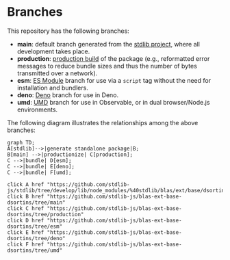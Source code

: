 <!--

@license Apache-2.0

Copyright (c) 2022 The Stdlib Authors.

Licensed under the Apache License, Version 2.0 (the "License");
you may not use this file except in compliance with the License.
You may obtain a copy of the License at

    http://www.apache.org/licenses/LICENSE-2.0

Unless required by applicable law or agreed to in writing, software
distributed under the License is distributed on an "AS IS" BASIS,
WITHOUT WARRANTIES OR CONDITIONS OF ANY KIND, either express or implied.
See the License for the specific language governing permissions and
limitations under the License.

-->

# Branches

This repository has the following branches:

-   **main**: default branch generated from the [stdlib project][stdlib-url], where all development takes place.
-   **production**: [production build][production-url] of the package (e.g., reformatted error messages to reduce bundle sizes and thus the number of bytes transmitted over a network).
-   **esm**: [ES Module][esm-url] branch for use via a `script` tag without the need for installation and bundlers.
-   **deno**: [Deno][deno-url] branch for use in Deno.
-   **umd**: [UMD][umd-url] branch for use in Observable, or in dual browser/Node.js environments.

The following diagram illustrates the relationships among the above branches:

```mermaid
graph TD;
A[stdlib]-->|generate standalone package|B;
B[main] -->|productionize| C[production];
C -->|bundle| D[esm];
C -->|bundle| E[deno];
C -->|bundle| F[umd];

click A href "https://github.com/stdlib-js/stdlib/tree/develop/lib/node_modules/%40stdlib/blas/ext/base/dsortins"
click B href "https://github.com/stdlib-js/blas-ext-base-dsortins/tree/main"
click C href "https://github.com/stdlib-js/blas-ext-base-dsortins/tree/production"
click D href "https://github.com/stdlib-js/blas-ext-base-dsortins/tree/esm"
click E href "https://github.com/stdlib-js/blas-ext-base-dsortins/tree/deno"
click F href "https://github.com/stdlib-js/blas-ext-base-dsortins/tree/umd"
```

[stdlib-url]: https://github.com/stdlib-js/stdlib/tree/develop/lib/node_modules/%40stdlib/blas/ext/base/dsortins
[production-url]: https://github.com/stdlib-js/blas-ext-base-dsortins/tree/production
[deno-url]: https://github.com/stdlib-js/blas-ext-base-dsortins/tree/deno
[umd-url]: https://github.com/stdlib-js/blas-ext-base-dsortins/tree/umd
[esm-url]: https://github.com/stdlib-js/blas-ext-base-dsortins/tree/esm